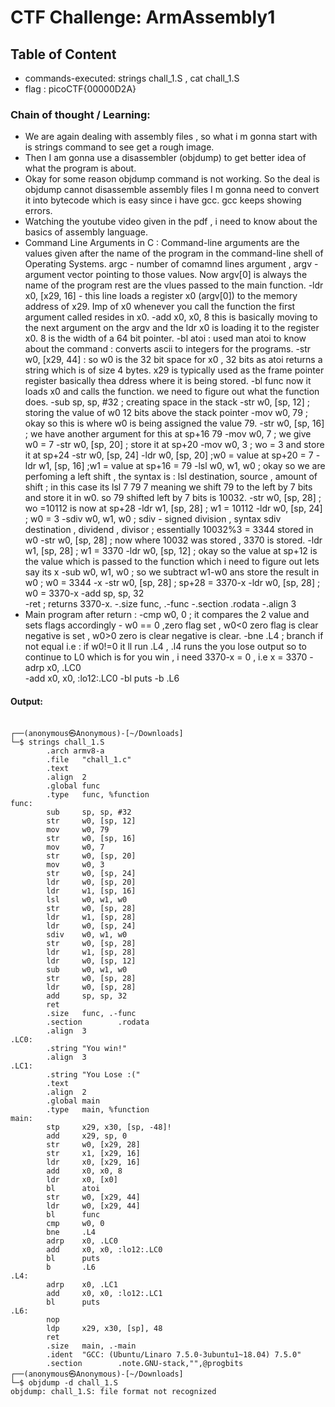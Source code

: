 # CTF Challenge: ArmAssembly1

## Table of Content

- commands-executed:  strings chall_1.S , cat chall_1.S  
- flag : picoCTF{00000D2A}


### Chain of thought / Learning:
- We are again dealing with assembly files , so what i m gonna start with is strings command to see get a rough image.
- Then I am gonna use a disassembler (objdump) to get better idea of what the program is about.
- Okay for some reason objdump command is not working.  So the deal is objdump cannot disassemble assembly files I m gonna need to convert it into bytecode which is easy since i have gcc. gcc keeps showing errors.
- Watching the youtube video given in the pdf , i need to know about the basics of assembly language.
- Command Line Arguments in C : Command-line arguments are the values given after the name of the program in the command-line shell of Operating Systems. argc - number of comamnd lines argument , argv - argument vector pointing to those values. Now argv[0] is always the name of the program rest are the vlues passed to the main function.
-ldr     x0, [x29, 16] - this line loads a register x0 (argv[0]) to the memory address of x29. Imp of x0 whenever you call the function the first argument called resides in x0.
-add     x0, x0, 8 this is basically moving to the next argument on the argv and the ldr x0 is loading it to the register x0. 8 is the width of a 64 bit pointer.
-bl      atoi : used man atoi to know about the command : converts ascii to integers for the programs.
-str     w0, [x29, 44] : so w0 is the 32 bit space for x0 , 32 bits as atoi returns a string which is of size 4 bytes. x29 is typically used as the frame pointer register basically thea ddress where it is being stored.
-bl      func now it loads x0 and calls the function. we need to figure out what the function does.
        -sub     sp, sp, #32    ; creating space in the stack
        -str     w0, [sp, 12]   ; storing the value of w0 12 bits above the stack pointer
        -mov     w0, 79         ; okay so this is where w0 is being assigned the value 79. 
        -str     w0, [sp, 16]   ; we have another argument for this at sp+16 79
        -mov     w0, 7          ; we give w0 = 7 
        -str     w0, [sp, 20]   ; store it at sp+20
        -mov     w0, 3          ; wo = 3 and store it at sp+24
        -str     w0, [sp, 24]
        -ldr     w0, [sp, 20]   ;w0 = value at sp+20 = 7
        -ldr     w1, [sp, 16]   ;w1 = value at sp+16 = 79
        -lsl     w0, w1, w0     ; okay so we are perfoming a left shift , the syntax is : lsl destination, source , amount of shift ; in this case its lsl 7 79 7 meaning we shift 79 to the left by 7 bits and store it in w0. so 79 shifted left by 7 bits is 10032. 
        -str     w0, [sp, 28]   ; wo =10112 is now at sp+28
        -ldr     w1, [sp, 28]   ; w1 = 10112
        -ldr     w0, [sp, 24]   ; w0 = 3
        -sdiv    w0, w1, w0     ; sdiv - signed division , syntax sdiv destination , dividend , divisor ; essentially 10032%3 = 3344 stored in w0 
        -str     w0, [sp, 28]   ; now where 10032 was stored , 3370 is stored.
        -ldr     w1, [sp, 28]   ; w1 = 3370 
        -ldr     w0, [sp, 12]   ; okay so the value at sp+12 is the value which is passed to the function which i need to figure out lets say its x
        -sub     w0, w1, w0     ; so we subtract w1-w0 ans store the result in w0 ; w0 = 3344 -x
        -str     w0, [sp, 28]   ; sp+28 = 3370-x 
        -ldr     w0, [sp, 28]   ; w0 = 3370-x
        -add     sp, sp, 32     
        -ret                    ; returns 3370-x. 
        -.size   func, .-func
        -.section        .rodata
        -.align  3
- Main program after return :
        -cmp     w0, 0          ; it compares the 2 value and sets flags accordingly  - w0 == 0 ,zero flag set , w0<0 zero flag is clear negative is set , w0>0 zero is clear negative is clear.
        -bne     .L4            ; branch if not equal i.e : if w0!=0 it ll run .L4 , .l4 runs the you lose output so to continue to L0 which is for you win , i need 3370-x = 0 , i.e x = 3370
        -adrp    x0, .LC0       
        -add     x0, x0, :lo12:.LC0
        -bl      puts
        -b       .L6



 
#### Output:
```console

┌──(anonymous㉿Anonymous)-[~/Downloads]
└─$ strings chall_1.S         
        .arch armv8-a
        .file   "chall_1.c"
        .text
        .align  2
        .global func
        .type   func, %function
func:
        sub     sp, sp, #32
        str     w0, [sp, 12]
        mov     w0, 79
        str     w0, [sp, 16]
        mov     w0, 7
        str     w0, [sp, 20]
        mov     w0, 3
        str     w0, [sp, 24]
        ldr     w0, [sp, 20]
        ldr     w1, [sp, 16]
        lsl     w0, w1, w0
        str     w0, [sp, 28]
        ldr     w1, [sp, 28]
        ldr     w0, [sp, 24]
        sdiv    w0, w1, w0
        str     w0, [sp, 28]
        ldr     w1, [sp, 28]
        ldr     w0, [sp, 12]
        sub     w0, w1, w0
        str     w0, [sp, 28]
        ldr     w0, [sp, 28]
        add     sp, sp, 32
        ret
        .size   func, .-func
        .section        .rodata
        .align  3
.LC0:
        .string "You win!"
        .align  3
.LC1:
        .string "You Lose :("
        .text
        .align  2
        .global main
        .type   main, %function
main:
        stp     x29, x30, [sp, -48]!
        add     x29, sp, 0
        str     w0, [x29, 28]
        str     x1, [x29, 16]
        ldr     x0, [x29, 16]
        add     x0, x0, 8
        ldr     x0, [x0]
        bl      atoi
        str     w0, [x29, 44]
        ldr     w0, [x29, 44]
        bl      func
        cmp     w0, 0
        bne     .L4
        adrp    x0, .LC0
        add     x0, x0, :lo12:.LC0
        bl      puts
        b       .L6
.L4:
        adrp    x0, .LC1
        add     x0, x0, :lo12:.LC1
        bl      puts
.L6:
        nop
        ldp     x29, x30, [sp], 48
        ret
        .size   main, .-main
        .ident  "GCC: (Ubuntu/Linaro 7.5.0-3ubuntu1~18.04) 7.5.0"
        .section        .note.GNU-stack,"",@progbits
┌──(anonymous㉿Anonymous)-[~/Downloads]
└─$ objdump -d chall_1.S               
objdump: chall_1.S: file format not recognized


```
